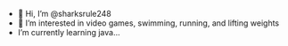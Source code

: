 - 👋 Hi, I’m @sharksrule248
- 👀 I’m interested in video games, swimming, running, and lifting weights
- I’m currently learning java...

<!---
sharksrule248/sharksrule248 is a ✨ special ✨ repository because its `README.md` (this file) appears on your GitHub profile.
You can click the Preview link to take a look at your changes.
--->
